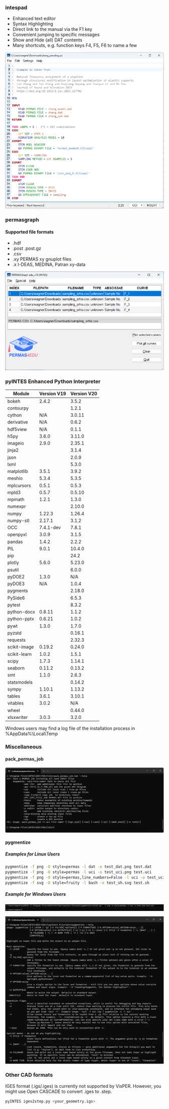 ### intespad

 * Enhanced text editor  
 * Syntax Highlighting  
 * Direct link to the manual via the F1 key
 * Convenient jumping to specific messages
 * Show and Hide (all) DAT contents
 * Many shortcuts, e.g. function keys F4, F5, F6 to name a few

![intespad](/assets/intespad.png "intespad")

### permasgraph
#### Supported file formats

 * .hdf
 * .post .post.gz
 * .csv
 * .xy PERMAS xy gnuplot files
 * .x I-DEAS, MEDINA, Patran xy-data
 
![permasgraph](/assets/permasgraph.png "permasgraph")

### pyINTES Enhanced Python Interpreter

| Module | Version V19 | Version V20 |
|----    | ----    | ---- |
| bokeh | 2.4.2 | 3.5.2 |
| contourpy |  | 1.2.1 |
| cython | N/A | 3.0.11 |
| derivative | N/A | 0.6.2 |
| hdf5view | N/A | 0.1.1 |
| h5py   | 3.6.0 | 3.11.0 |
| imageio | 2.9.0 | 2.35.1 |
| jinja2 | | 3.1.4 |
| json | | 2.0.9 |
| lxml | | 5.3.0 |
| matplotlib | 3.5.1 | 3.9.2  |
| meshio | 5.3.4 | 5.3.5 |
| mplcursors | 0.5.1 | 0.5.3 |  
| mpld3 | 0.5.7 | 0.5.10 |
| mpmath | 1.2.1 | 1.3.0 | 
| numexpr | | 2.10.0 |
| numpy  | 1.22.3  | 1.26.4 |
| numpy-stl | 2.17.1 | 3.1.2 |  
| OCC | 7.4.1-dev | 7.8.1  |
| openpyxl | 3.0.9 | 3.1.5 |
| pandas | 1.4.2   | 2.2.2 |
| PIL    | 9.0.1   | 10.4.0 |
| pip    |     | 24.2 |
| plotly | 5.6.0 |  5.23.0 |
| psutil | | 6.0.0 |
| pyDOE2 | 1.3.0 | N/A  |
| pyDOE3 | N/A   | 1.0.4  |
| pygments | | 2.18.0  |
| PySide6 | | 6.5.3 |
| pytest | | 8.3.2 |
| python-docx | 0.8.11 | 1.1.2 |
| python-pptx | 0.6.21 | 1.0.2  |
| pywt | 1.3.0 | 1.7.0  |
| pyzstd | | 0.16.1 |
| requests |  | 2.32.3  |
| scikit-image | 0.19.2 | 0.24.0  |  
| scikit-learn | 1.0.2 | 1.5.1 |
| scipy  | 1.7.3   |  1.14.1|
| seaborn | 0.11.2 |  0.13.2 |
| smt | 1.1.0 | 2.6.3 |
| statsmodels | | 0.14.2 |
| sympy | 1.10.1 | 1.13.2 |
| tables | 3.6.1 | 3.10.1 |
| vitables | 3.0.2 | N/A | 
| wheel | | 0.44.0 |
| xlsxwriter | 3.0.3 | 3.2.0 |

Windows users may find a log file of the installation process in %AppData%\Local\Temp

### Miscellaneous

#### pack_permas_job

![pack_permas_job](/assets/pack_permas_job.png "pack_permas_job")

#### pygmentize

##### Examples for Linux Users

```bash
pygmentize -f png -O style=permas -l dat -o test_dat.png test.dat
pygmentize -f png -O style=permas -l uci -o test_uci.png test.uci
pygmentize -f png -O style=permas,line_numbers=False -l uci -o test_uci_no_line_numbers.png test.uci
pygmentize -f svg -O style=fruity -l bash -o test_sh.svg test.sh
```

##### Example for Windows Users

![pygmentize-script](pygmentize-script.png "pygmentize-script")  

![pygmentize](/assets/pygmentize.png "pygmentize")  

### Other CAD formats

IGES format (.igs/.iges) is currently not supported by VisPER. However, you might use Open CASCADE to convert .iges to .step.

```bash
pyINTES iges2step.py <your_geometry.igs> 
```
